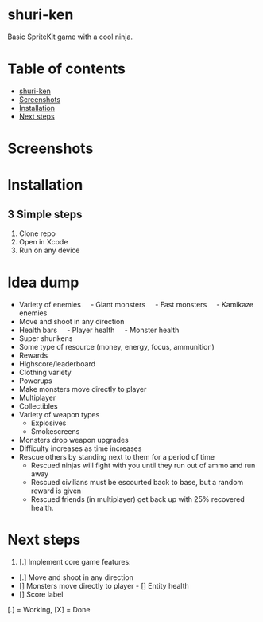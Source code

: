 # shuri-ken
Basic SpriteKit game with a cool ninja.

# Table of contents
* [shuri-ken](#shuri-ken)
* [Screenshots](#screenshots)
* [Installation](#installation)
* [Next steps](#next-steps)

# Screenshots

# Installation
## 3 Simple steps
1) Clone repo
2) Open in Xcode
3) Run on any device

# Idea dump
* Variety of enemies
    - Giant monsters
    - Fast monsters
    - Kamikaze enemies
* Move and shoot in any direction
* Health bars
    - Player health
    - Monster health
* Super shurikens
* Some type of resource (money, energy, focus, ammunition)
* Rewards
* Highscore/leaderboard
* Clothing variety
* Powerups
* Make monsters move directly to player
* Multiplayer
* Collectibles
* Variety of weapon types
  - Explosives
  - Smokescreens
* Monsters drop weapon upgrades
* Difficulty increases as time increases
* Rescue others by standing next to them for a period of time
  - Rescued ninjas will fight with you until they run out of ammo and run away
  - Rescued civilians must be escourted back to base, but a random reward is given
  - Rescued friends (in multiplayer) get back up with 25% recovered health.

# Next steps
1. [.] Implement core game features:
  - [.] Move and shoot in any direction
  - [] Monsters move directly to player
  - [] Entity health
  - [] Score label

[.] = Working, [X] = Done
